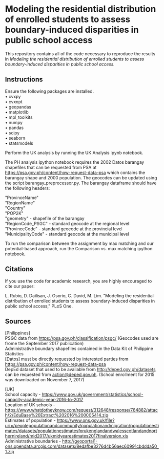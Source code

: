 # Modeling the residential distribution of enrolled students to assess boundary-induced disparities in public school access

This repository contains all of the code necessary to reproduce the results in *Modeling the residential distribution of enrolled students to assess boundary-induced disparities in public school access.*

## Instructions
Ensure the following packages are installed.  
• cvxpy  
• cvxopt  
• geopandas  
• matplotlib  
• mpl_toolkits  
• numpy  
• pandas  
• scipy  
• seaborn  
• statsmodels  

Perform the UK analysis by running the UK Analysis ipynb notebook.  

The PH analysis ipython notebook requires the 2002 Datos barangay shapefiles that can be requested from PSA at https://psa.gov.ph/content/how-request-data-psa which contains the barangay shape and 2000 population. The geocodes can be updated using the script barangay_preprocessor.py. The barangay dataframe should have the following headers:

"ProvinceName"  
"RegionName"  
"Country"  
"POP2K"  
"geometry" - shapefile of the barangay  
"RegionCode_PSGC" - standard geocode at the regional level  
"ProvinceCode" - standard geocode at the provincial level  
"MunicipalityCode" - standard geocode at the municipal level  

To run the comparison between the assignment by max matching and our potential-based approach, run the Comparison vs. max matching ipython notebook.

## Citations

If you use the code for academic research, you are highly encouraged to cite our paper:

L. Rubio, D. Dailisan, J. Osorio, C. David, M. Lim. "Modeling the residential distribution of enrolled students to assess boundary-induced disparities in public school access," PLoS One.

## Sources
[Philippines]  
PSGC data from https://psa.gov.ph/classification/psgc/ (Geocodes used are frome the September 2017 publication)  
Administrative boundary shapefiles contained in the Data Kit of Philippine Statistics  
[Datos] must be directly requested by interested parties from https://psa.gov.ph/content/how-request-data-psa  
DepEd dataset that used to be available from http://deped.gov.ph/datasets can be requested from action@deped.gov.ph. (School enrollment for 2015 was downloaded on November 7, 2017)  

[UK]  
School capacity - https://www.gov.uk/government/statistics/school-capacity-academic-year-2016-to-2017  
Location of UK schools - https://www.whatdotheyknow.com/request/312648/response/764882/attach/2/EduBase%20Extract%202016%200005414.zip  
Estimates of population - https://www.ons.gov.uk/file?uri=/peoplepopulationandcommunity/populationandmigration/populationestimates/datasets/populationestimatesforukenglandandwalesscotlandandnorthernireland/mid2017/ukmidyearestimates2017finalversion.xls  
Administrative boundaries - http://geoportal1-ons.opendata.arcgis.com/datasets/8edafbe3276d4b56aec60991cbddda50_1.zip
